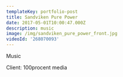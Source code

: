 ```yaml
---
templateKey: portfolio-post
title: Sandviken Pure Power
date: 2017-05-01T10:00:47.000Z
description: music
image: /img/sandviken_pure_power_front.jpg
videoId: '268070093'
---
```

Music

Client: 100procent media
